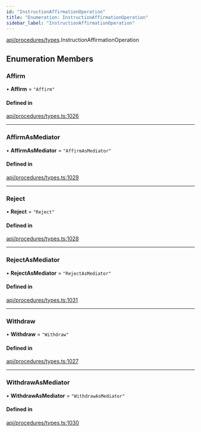 ```yaml
---
id: "InstructionAffirmationOperation"
title: "Enumeration: InstructionAffirmationOperation"
sidebar_label: "InstructionAffirmationOperation"
---
```


[api/procedures/types](../../../../../modules/API/Procedures/Types/Types.md).InstructionAffirmationOperation

## Enumeration Members

### Affirm

• **Affirm** = ``"Affirm"``

#### Defined in

[api/procedures/types.ts:1026](https://github.com/PolymeshAssociation/polymesh-sdk/blob/49a0066c3/src/api/procedures/types.ts#L1026)

___

### AffirmAsMediator

• **AffirmAsMediator** = ``"AffirmAsMediator"``

#### Defined in

[api/procedures/types.ts:1029](https://github.com/PolymeshAssociation/polymesh-sdk/blob/49a0066c3/src/api/procedures/types.ts#L1029)

___

### Reject

• **Reject** = ``"Reject"``

#### Defined in

[api/procedures/types.ts:1028](https://github.com/PolymeshAssociation/polymesh-sdk/blob/49a0066c3/src/api/procedures/types.ts#L1028)

___

### RejectAsMediator

• **RejectAsMediator** = ``"RejectAsMediator"``

#### Defined in

[api/procedures/types.ts:1031](https://github.com/PolymeshAssociation/polymesh-sdk/blob/49a0066c3/src/api/procedures/types.ts#L1031)

___

### Withdraw

• **Withdraw** = ``"Withdraw"``

#### Defined in

[api/procedures/types.ts:1027](https://github.com/PolymeshAssociation/polymesh-sdk/blob/49a0066c3/src/api/procedures/types.ts#L1027)

___

### WithdrawAsMediator

• **WithdrawAsMediator** = ``"WithdrawAsMediator"``

#### Defined in

[api/procedures/types.ts:1030](https://github.com/PolymeshAssociation/polymesh-sdk/blob/49a0066c3/src/api/procedures/types.ts#L1030)
